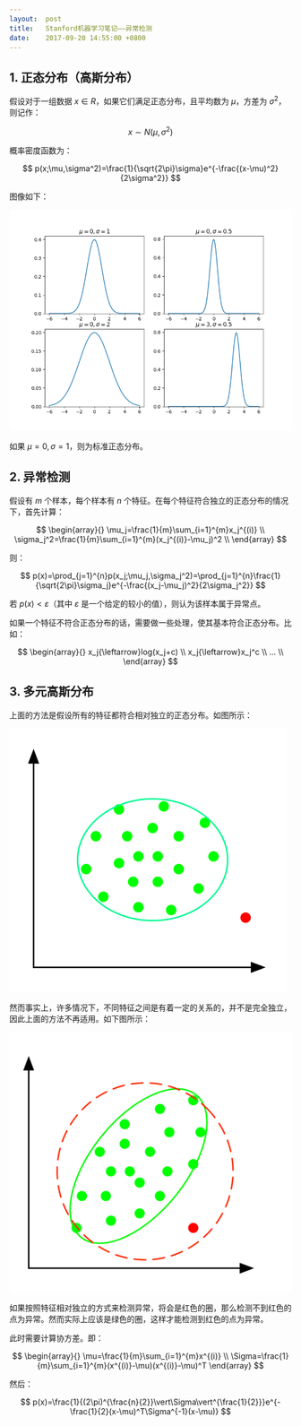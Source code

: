 ```yaml
---
layout:  post
title:   Stanford机器学习笔记——异常检测
date:    2017-09-20 14:55:00 +0800
---
```


## 1. 正态分布（高斯分布）

假设对于一组数据 $x{\in}R$，如果它们满足正态分布，且平均数为 $\mu$，方差为 $\sigma^2$，则记作：

$$ x \sim N(\mu,\sigma^2) $$

概率密度函数为：

$$ p(x;\mu,\sigma^2)=\frac{1}{\sqrt{2\pi}\sigma}e^{-\frac{(x-\mu)^2}{2\sigma^2}} $$

图像如下：

![](./img/2017/09/20/anomaly-detection-1.png)

如果 $\mu=0,\sigma=1$，则为标准正态分布。

## 2. 异常检测

假设有 $m$ 个样本，每个样本有 $n$ 个特征。在每个特征符合独立的正态分布的情况下，首先计算：

$$
\begin{array}{}
\mu_j=\frac{1}{m}\sum_{i=1}^{m}x_j^{(i)} \\
\sigma_j^2=\frac{1}{m}\sum_{i=1}^{m}(x_j^{(i)}-\mu_j)^2 \\
\end{array}
$$

则：

$$ p(x)=\prod_{j=1}^{n}p(x_j;\mu_j,\sigma_j^2)=\prod_{j=1}^{n}\frac{1}{\sqrt{2\pi}\sigma_j}e^{-\frac{(x_j-\mu_j)^2}{2\sigma_j^2}} $$

若 $p(x)<\varepsilon$（其中 $\varepsilon$ 是一个给定的较小的值），则认为该样本属于异常点。

如果一个特征不符合正态分布的话，需要做一些处理，使其基本符合正态分布。比如：

$$
\begin{array}{}
x_j{\leftarrow}log(x_j+c) \\
x_j{\leftarrow}x_j^c \\
... \\
\end{array}
$$

## 3. 多元高斯分布

上面的方法是假设所有的特征都符合相对独立的正态分布。如图所示：

![](./img/2017/09/20/anomaly-detection-2.svg)

然而事实上，许多情况下，不同特征之间是有着一定的关系的，并不是完全独立，因此上面的方法不再适用。如下图所示：

![](./img/2017/09/20/anomaly-detection-3.svg)

如果按照特征相对独立的方式来检测异常，将会是红色的圈，那么检测不到红色的点为异常。然而实际上应该是绿色的圈，这样才能检测到红色的点为异常。

此时需要计算协方差。即：

$$
\begin{array}{}
\mu=\frac{1}{m}\sum_{i=1}^{m}x^{(i)} \\
\Sigma=\frac{1}{m}\sum_{i=1}^{m}(x^{(i)}-\mu)(x^{(i)}-\mu)^T
\end{array}
$$

然后：

$$ p(x)=\frac{1}{(2\pi)^{\frac{n}{2}}\vert\Sigma\vert^{\frac{1}{2}}}e^{-\frac{1}{2}(x-\mu)^T\Sigma^{-1}(x-\mu)} $$
